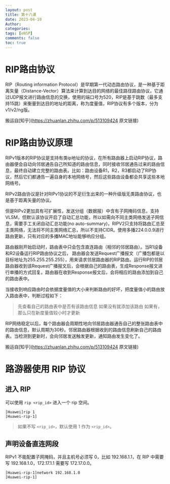 ```yaml
---
layout: post
title: 第十八课
date: 2023-04-19
Author: 
categories: 
tags: [eNSP]
comments: false
toc: true
---
```


# RIP路由协议

RIP（Routing information Protocol）是早期第一代动态路由协议，是一种基于距离矢量（Distance-Vector）算法来计算到达目的网络的最佳路径路由协议，它通过UDP报文进行路由信息的交换，使用的端口号为520，RIP是基于跳数（最多支持15跳）来衡量到达目的地址的距离，称为度量值，RIP协议有多个版本，分为v1/v2/ng版。

搬运自[知乎](https://zhuanlan.zhihu.com/p/513109424 原文链接)

# RIP路由协议原理

RIPv1版本的RIP协议是支持有类ip地址的协议，在所有路由器上启动RIP协议，路由器便会自动向邻居通告自己所知道的路由信息，同时接收邻居通告过来的路由信息，最终自动建立完整的路由表。比如：路由设备R1，R2，R3都启动了RIP协议，然后它们都通告一遍自身的本地网络号，然后这些路由设备都会共享这些本地网络号。

RIPv2路由协议是针对RIPv1协议的不足衍生出来的一种升级版无类路由协议，也是基于距离矢量的协议。

但是RIPv2更加具有可扩展性，发送分组（数据报）中含有子网掩码信息，支持VLSM，但默认该协议开启了自动汇总功能，所以如需向不同主类网络发送子网信息，需要手工关闭自动汇总功能(no auto-summary)，RIPV2只支持将路由汇总至主类网络，无法将不同主类网络汇总，所以不支持CIDR。使用多播224.0.0.9进行路由更新，只有对应的多播MAC地址能够响应分组。

路由器刚开始启动时，路由表中只会包含直连路由（相邻的邻居路由）。当R1设备和R2设备运行RIP路由协议之后， 路由器会发送Request广播报文（广播包都是以目标地址为255.255.255.255），用来请求邻居路由器的RIP路由。运行RIP的邻居路由器收到该Request广播报文后，会根据自己的路由表，生成Response报文进行单播的方式回复。路由器在收到Response报文后，会将相应的路由添加到自己的路由表中。

当接收到响应路由时会依据度量值的大小来判断路由的好坏，把度量值小的路由放入路由表中，判断过程如下：

> 先查看自己的路由表中是否有该路由信息
> 如果没有就添加该路由
> 如果有，那么只在新度量值较小时才更新

RIP网络稳定以后，每个路由器会周期性地向邻居路由器通告自己的整张路由表中的路由信息，默认周期为30秒。邻居路由器根据收到的路由信息刷新自己的路由表。当检测到更新时，会向邻居发送触发更新，通知路由发生变化了。

搬运自[知乎](https://zhuanlan.zhihu.com/p/513109424 原文链接)

# 路游器使用 RIP 协议

## 进入 RIP

可以使用 `rip <rip_id>` 进入一个 rip 空间。

```shell
[Huawei]rip 1
[Huawei-rip-1]
```

> 如果不写 `<rip_id>`，默认使用 1 作为 `<rip_id>`。

## 声明设备直连网段

RIPv1 不能配置子网掩码，并且主机号必须写 0，比如 192.168.1.1，在 RIP 中需要写 192.168.1.0，172.17.1.1 需要写 172.17.0.0。

```shell
[Huawei-rip-1]network 192.168.1.0
[Huawei-rip-1]
```
